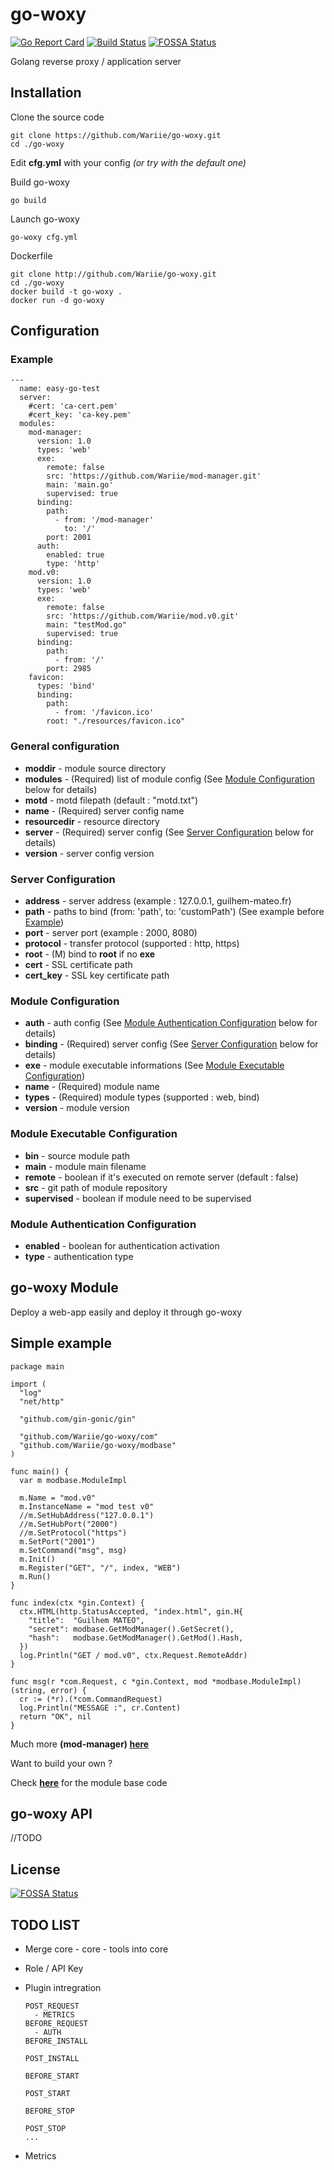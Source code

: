 # go-woxy

[![Go Report Card](https://goreportcard.com/badge/github.com/Wariie/go-woxy)](https://goreportcard.com/report/github.com/Wariie/go-woxy)
[![Build Status](https://travis-ci.com/Wariie/go-woxy.svg?branch=master)](https://travis-ci.com/Wariie/go-woxy)
[![FOSSA Status](https://app.fossa.com/api/projects/git%2Bgithub.com%2FWariie%2Fgo-woxy.svg?type=shield)](https://app.fossa.com/projects/git%2Bgithub.com%2FWariie%2Fgo-woxy?ref=badge_shield)

Golang reverse proxy / application server

## Installation

Clone the source code

    git clone https://github.com/Wariie/go-woxy.git
    cd ./go-woxy
  
Edit **cfg.yml** with your config *(or try with the default one)*

Build go-woxy

    go build

Launch go-woxy

    go-woxy cfg.yml

Dockerfile

    git clone http://github.com/Wariie/go-woxy.git
    cd ./go-woxy
    docker build -t go-woxy .
    docker run -d go-woxy

## Configuration

### Example

    ---
      name: easy-go-test
      server:
        #cert: 'ca-cert.pem'
        #cert_key: 'ca-key.pem'
      modules: 
        mod-manager:
          version: 1.0
          types: 'web'
          exe:
            remote: false
            src: 'https://github.com/Wariie/mod-manager.git'
            main: 'main.go'
            supervised: true
          binding:
            path:
              - from: '/mod-manager'
                to: '/'
            port: 2001
          auth:
            enabled: true
            type: 'http'
        mod.v0: 
          version: 1.0
          types: 'web'
          exe:
            remote: false
            src: 'https://github.com/Wariie/mod.v0.git'
            main: "testMod.go"
            supervised: true
          binding:
            path: 
              - from: '/'
            port: 2985
        favicon:
          types: 'bind'
          binding:
            path:
              - from: '/favicon.ico'
            root: "./resources/favicon.ico"
  
### General configuration

* **moddir** - module source directory
* **modules** - (Required) list of module config (See [Module Configuration](#module-configuration) below for details)
* **motd** - motd filepath (default : "motd.txt")
* **name** - (Required) server config name
* **resourcedir** - resource directory
* **server** - (Required) server config (See [Server Configuration](#server-configuration) below for details)
* **version** - server config version

### Server Configuration

* **address** - server address (example : 127.0.0.1, guilhem-mateo.fr)
* **path** - paths to bind (from: 'path', to: 'customPath') (See example before [Example](#example))
* **port** - server port (example : 2000, 8080)
* **protocol** - transfer protocol (supported : http, https)
* **root** - (M) bind to **root** if no **exe**
* **cert** - SSL certificate path
* **cert_key** - SSL key certificate path

### Module Configuration

* **auth** - auth config (See [Module Authentication Configuration](#module-authentication-configuration) below for details)
* **binding** - (Required) server config (See [Server Configuration](#server-configuration) below for details)
* **exe** - module executable informations (See [Module Executable Configuration](#module-executable-configuration))
* **name** - (Required) module name
* **types** - (Required) module types (supported : web, bind)
* **version** - module version

### Module Executable Configuration

* **bin** - source module path
* **main** - module main filename
* **remote** - boolean if it's executed on remote server (default : false)
* **src** - git path of module repository
* **supervised** - boolean if module need to be supervised

### Module Authentication Configuration

* **enabled** - boolean for authentication activation
* **type** - authentication type

## go-woxy Module

Deploy a web-app easily and deploy it through go-woxy

## Simple example

    package main

    import (
      "log"
      "net/http"

      "github.com/gin-gonic/gin"

      "github.com/Wariie/go-woxy/com"
      "github.com/Wariie/go-woxy/modbase"
    )

    func main() {
      var m modbase.ModuleImpl

      m.Name = "mod.v0"
      m.InstanceName = "mod test v0"
      //m.SetHubAddress("127.0.0.1")
      //m.SetHubPort("2000")
      //m.SetProtocol("https")
      m.SetPort("2001")
      m.SetCommand("msg", msg)
      m.Init()
      m.Register("GET", "/", index, "WEB")
      m.Run()
    }

    func index(ctx *gin.Context) {
      ctx.HTML(http.StatusAccepted, "index.html", gin.H{
        "title":  "Guilhem MATEO",
        "secret": modbase.GetModManager().GetSecret(),
        "hash":   modbase.GetModManager().GetMod().Hash,
      })
      log.Println("GET / mod.v0", ctx.Request.RemoteAddr)
    }

    func msg(r *com.Request, c *gin.Context, mod *modbase.ModuleImpl) (string, error) {
      cr := (*r).(*com.CommandRequest)
      log.Println("MESSAGE :", cr.Content)
      return "OK", nil
    }

Much more **(mod-manager) [here](https://github.com/Wariie/mod-manager)**

Want to build your own ?

Check **[here](https://github.com/Wariie/go-woxy/tree/master/modbase)** for the module base code

## go-woxy API

//TODO

## License

[![FOSSA Status](https://app.fossa.com/api/projects/git%2Bgithub.com%2FWariie%2Fgo-woxy.svg?type=large)](https://app.fossa.com/projects/git%2Bgithub.com%2FWariie%2Fgo-woxy?ref=badge_large)

## TODO LIST

* Merge core - core - tools into core
* Role / API Key
* Plugin intregration
  
      POST_REQUEST
        - METRICS
      BEFORE_REQUEST
        - AUTH
      BEFORE_INSTALL

      POST_INSTALL

      BEFORE_START

      POST_START

      BEFORE_STOP

      POST_STOP
      ...

* Metrics
